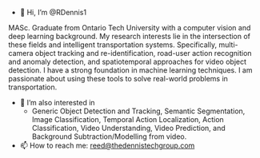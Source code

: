 - 👋 Hi, I’m @RDennis1

MASc. Graduate from Ontario Tech University with a computer vision and deep learning background. My research interests lie in the intersection of these fields and intelligent transportation systems. Specifically, multi-camera object tracking and re-identification, road-user action recognition and anomaly detection, and spatiotemporal approaches for video object detection. I have a strong foundation in machine learning techniques. I am passionate about using these tools to solve real-world problems in transportation.

- 👀 I’m also interested in 
    - Generic Object Detection and Tracking, Semantic Segmentation, Image Classification, Temporal Action Localization, Action Classification, Video Understanding, Video Prediction, and Background Subtraction/Modelling from video. 
- 📫 How to reach me: reed@thedennistechgroup.com

<!---
RDennis1/RDennis1 is a ✨ special ✨ repository because its `README.md` (this file) appears on your GitHub profile.
You can click the Preview link to take a look at your changes.

- 🌱 I’m currently learning ...
- 💞️ I’m looking to collaborate on ...
--->
